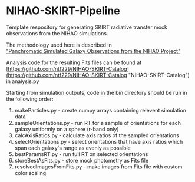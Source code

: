 # NIHAO-SKIRT-Pipeline

Template respository for generating SKIRT radiative transfer mock observations from the NIHAO simulations.   

The methodology used here is described in  
["Panchromatic Simulated Galaxy Observations from the NIHAO Project"](https://iopscience.iop.org/article/10.3847/1538-4357/acf9f0 "The Astrophysical Journal")  

Analysis code for the resulting Fits files can be found at    
[https://github.com/ntf229/NIHAO-SKIRT-Catalog](https://github.com/ntf229/NIHAO-SKIRT-Catalog "NIHAO-SKIRT-Catalog") in analysis.py  

Starting from simulation outputs, code in the bin directory should be run in the following order:
1. makeParticles.py - create numpy arrays containing relevent simulation data
2. sampleOrientations.py - run RT for a sample of orientations for each galaxy uniformly on a sphere (r-band only)
3. calcAxisRatios.py - calculate axis ratios of the sampled orientations
4. selectOrientations.py - select orientations that have axis ratios which span each galaxy's range as evenly as possible
5. bestParamsRT.py - run full RT on selected orientations
6. storeBestAsFits.py - store mock photometry as Fits file
7. resolvedImagesFromFits.py - make images from Fits file with custom color scaling

